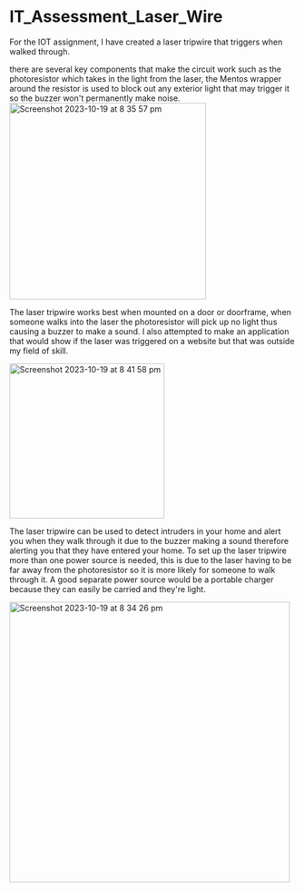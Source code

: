 # IT_Assessment_Laser_Wire

For the IOT assignment, I have created a laser tripwire that triggers when walked through.

there are several key components that make the circuit work such as the photoresistor which takes in the 
light from the laser, the Mentos wrapper around the resistor is used to block out any exterior light that may trigger it
so the buzzer won't permanently make noise.
<img width="346" alt="Screenshot 2023-10-19 at 8 35 57 pm" src="https://github.com/breadybAKAbread/IT_Assessment_Laser_Wire/assets/141889268/42f2e025-7ecf-4074-a032-42d32e880dfb">

The laser tripwire works best when mounted on a door or doorframe, when someone walks into the laser the photoresistor will pick up no light
thus causing a buzzer to make a sound. I also attempted to make an application that would show if the laser was triggered 
on a website but that was outside my field of skill. 

<img width="273" alt="Screenshot 2023-10-19 at 8 41 58 pm" src="https://github.com/breadybAKAbread/IT_Assessment_Laser_Wire/assets/141889268/eddd5f06-348b-4828-888f-f48798343d5f">

The laser tripwire can be used to detect intruders in your home and alert you when they walk through it due to the buzzer making a sound
therefore alerting you that they have entered your home. To set up the laser tripwire more than one power source is needed, this is due 
to the laser having to be far away from the photoresistor so it is more likely for someone to walk through it. A good separate power 
source would be a portable charger because they can easily be carried and they're light.

<img width="494" alt="Screenshot 2023-10-19 at 8 34 26 pm" src="https://github.com/breadybAKAbread/IT_Assessment_Laser_Wire/assets/141889268/e00cfa11-734b-409d-84bd-6e709d29b71f">


